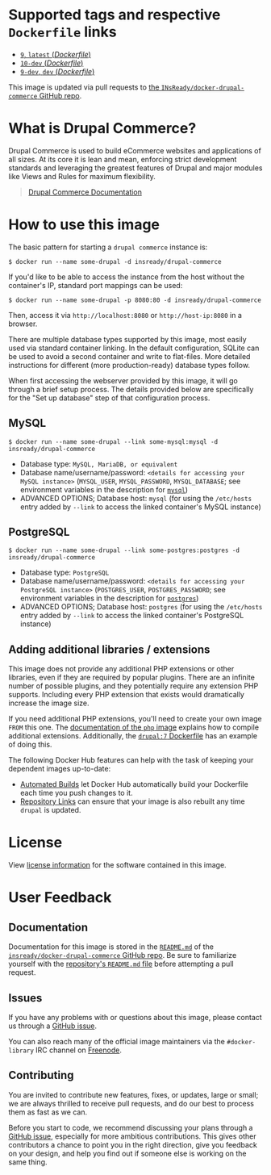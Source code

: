 # Supported tags and respective `Dockerfile` links

-	[`9`, `latest` (*Dockerfile*)](https://github.com/INsReady/docker-drupal-commerce/blob/master/9/Dockerfile)
-	[`10-dev` (*Dockerfile*)](https://github.com/INsReady/docker-drupal-commerce/blob/master/10/Dockerfile)
-	[`9-dev`, `dev` (*Dockerfile*)](https://github.com/INsReady/docker-drupal-commerce/blob/master/dev/Dockerfile)

This image is updated via pull requests to [the `INsReady/docker-drupal-commerce` GitHub repo](https://github.com/INsReady/docker-drupal-commerce).


# What is Drupal Commerce?

Drupal Commerce is used to build eCommerce websites and applications of all sizes. At its core it is lean and mean, enforcing strict development standards and leveraging the greatest features of Drupal and major modules like Views and Rules for maximum flexibility.

> [Drupal Commerce Documentation](http://docs.drupalcommerce.org/)

# How to use this image

The basic pattern for starting a `drupal commerce` instance is:

```console
$ docker run --name some-drupal -d insready/drupal-commerce
```

If you'd like to be able to access the instance from the host without the container's IP, standard port mappings can be used:

```console
$ docker run --name some-drupal -p 8080:80 -d insready/drupal-commerce
```

Then, access it via `http://localhost:8080` or `http://host-ip:8080` in a browser.

There are multiple database types supported by this image, most easily used via standard container linking. In the default configuration, SQLite can be used to avoid a second container and write to flat-files. More detailed instructions for different (more production-ready) database types follow.

When first accessing the webserver provided by this image, it will go through a brief setup process. The details provided below are specifically for the "Set up database" step of that configuration process.

## MySQL

```console
$ docker run --name some-drupal --link some-mysql:mysql -d insready/drupal-commerce
```

-	Database type: `MySQL, MariaDB, or equivalent`
-	Database name/username/password: `<details for accessing your MySQL instance>` (`MYSQL_USER`, `MYSQL_PASSWORD`, `MYSQL_DATABASE`; see environment variables in the description for [`mysql`](https://registry.hub.docker.com/_/mysql/))
-	ADVANCED OPTIONS; Database host: `mysql` (for using the `/etc/hosts` entry added by `--link` to access the linked container's MySQL instance)

## PostgreSQL

```console
$ docker run --name some-drupal --link some-postgres:postgres -d insready/drupal-commerce
```

-	Database type: `PostgreSQL`
-	Database name/username/password: `<details for accessing your PostgreSQL instance>` (`POSTGRES_USER`, `POSTGRES_PASSWORD`; see environment variables in the description for [`postgres`](https://registry.hub.docker.com/_/postgres/))
-	ADVANCED OPTIONS; Database host: `postgres` (for using the `/etc/hosts` entry added by `--link` to access the linked container's PostgreSQL instance)

## Adding additional libraries / extensions

This image does not provide any additional PHP extensions or other libraries, even if they are required by popular plugins. There are an infinite number of possible plugins, and they potentially require any extension PHP supports. Including every PHP extension that exists would dramatically increase the image size.

If you need additional PHP extensions, you'll need to create your own image `FROM` this one. The [documentation of the `php` image](https://github.com/docker-library/docs/blob/master/php/README.md#how-to-install-more-php-extensions) explains how to compile additional extensions. Additionally, the [`drupal:7` Dockerfile](https://github.com/docker-library/drupal/blob/bee08efba505b740a14d68254d6e51af7ab2f3ea/7/Dockerfile#L6-9) has an example of doing this.

The following Docker Hub features can help with the task of keeping your dependent images up-to-date:

-	[Automated Builds](https://docs.docker.com/docker-hub/builds/) let Docker Hub automatically build your Dockerfile each time you push changes to it.
-	[Repository Links](https://docs.docker.com/docker-hub/builds/#repository-links) can ensure that your image is also rebuilt any time `drupal` is updated.


# License

View [license information](http://www.gnu.org/licenses/old-licenses/gpl-2.0.html) for the software contained in this image.

# User Feedback

## Documentation

Documentation for this image is stored in the [`README.md`](https://github.com/INsReady/docker-drupal-commerce/blob/master/README.md) of the [`insready/docker-drupal-commerce` GitHub repo](https://github.com/INsReady/docker-drupal-commerce). Be sure to familiarize yourself with the [repository's `README.md` file](https://github.com/docker-library/docs/blob/master/README.md) before attempting a pull request.

## Issues

If you have any problems with or questions about this image, please contact us through a [GitHub issue](https://github.com/INsReady/docker-drupal-commerce/issues).

You can also reach many of the official image maintainers via the `#docker-library` IRC channel on [Freenode](https://freenode.net).

## Contributing

You are invited to contribute new features, fixes, or updates, large or small; we are always thrilled to receive pull requests, and do our best to process them as fast as we can.

Before you start to code, we recommend discussing your plans through a [GitHub issue](https://github.com/INsReady/docker-drupal-commerce/issues), especially for more ambitious contributions. This gives other contributors a chance to point you in the right direction, give you feedback on your design, and help you find out if someone else is working on the same thing.
